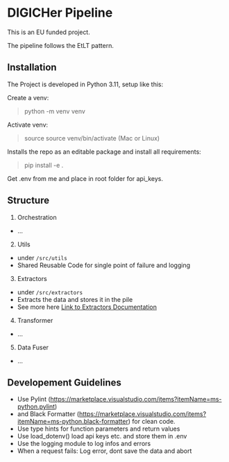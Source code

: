 # DIGICHer Pipeline

This is an EU funded project.

The pipeline follows the EtLT pattern.

## Installation

The Project is developed in Python 3.11, setup like this:

Create a venv:

> python -m venv venv

Activate venv:

> source source venv/bin/activate (Mac or Linux)

Installs the repo as an editable package and install all requirements:

> pip install -e .

Get .env from me and place in root folder for api_keys.

## Structure

1. Orchestration

- ...

2. Utils

- under `/src/utils`
- Shared Reusable Code for single point of failure and logging

3. Extractors

- under `/src/extractors`
- Extracts the data and stores it in the pile
- See more here [Link to Extractors Documentation](src/extractors/README.md)

4. Transformer

- ...

5. Data Fuser

- ...

## Developement Guidelines

- Use Pylint (https://marketplace.visualstudio.com/items?itemName=ms-python.pylint)
- and Black Formatter (https://marketplace.visualstudio.com/items?itemName=ms-python.black-formatter) for clean code.
- Use type hints for function parameters and return values
- Use load_dotenv() load api keys etc. and store them in .env
- Use the logging module to log infos and errors
- When a request fails: Log error, dont save the data and abort
